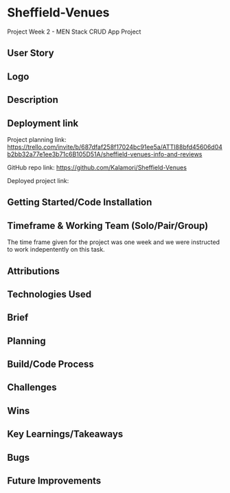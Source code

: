 # Sheffield-Venues
Project Week 2 - MEN Stack CRUD App Project

## User Story


## Logo



## Description


## Deployment link

Project planning link: https://trello.com/invite/b/687dfaf258f17024bc91ee5a/ATTI88bfd45606d04b2bb32a77e1ee3b71c6B105D51A/sheffield-venues-info-and-reviews

GitHub repo link: https://github.com/Kalamori/Sheffield-Venues

Deployed project link: 


## Getting Started/Code Installation



## Timeframe & Working Team (Solo/Pair/Group)

The time frame given for the project was one week and we were instructed to work indepentently on this task.

## Attributions



## Technologies Used 



## Brief


## Planning


## Build/Code Process



## Challenges



## Wins



## Key Learnings/Takeaways



## Bugs



## Future Improvements
